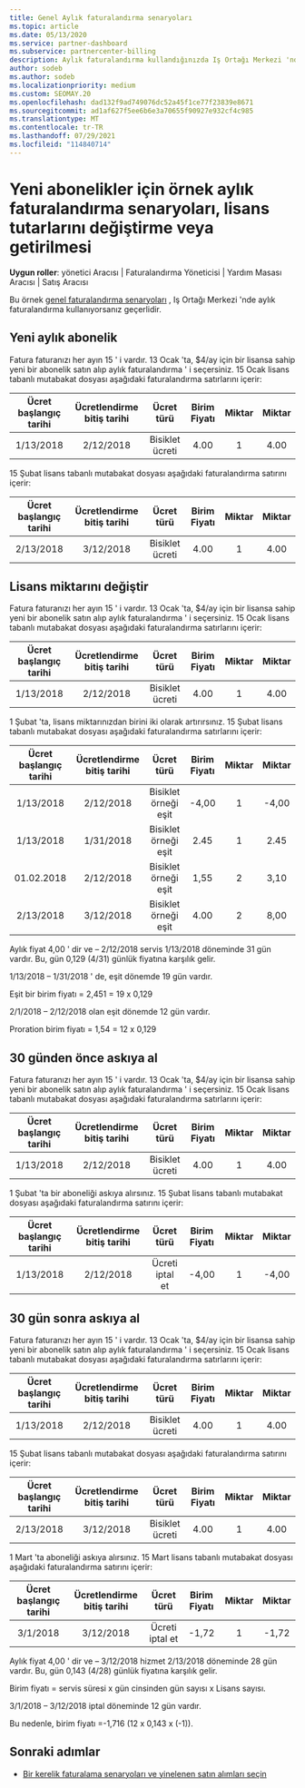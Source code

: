 ```yaml
---
title: Genel Aylık faturalandırma senaryoları
ms.topic: article
ms.date: 05/13/2020
ms.service: partner-dashboard
ms.subservice: partnercenter-billing
description: Aylık faturalandırma kullandığınızda Iş Ortağı Merkezi 'ndeki yaygın senaryolar-yeni abonelikler ekleme, lisans miktarını değiştirme ve abonelikleri askıya alma dahildir.
author: sodeb
ms.author: sodeb
ms.localizationpriority: medium
ms.custom: SEOMAY.20
ms.openlocfilehash: dad132f9ad749076dc52a45f1ce77f23839e8671
ms.sourcegitcommit: ad1af627f5ee6b6e3a70655f90927e932cf4c985
ms.translationtype: MT
ms.contentlocale: tr-TR
ms.lasthandoff: 07/29/2021
ms.locfileid: "114840714"
---
```

# <a name="sample-monthly-billing-scenarios-for-new-subscriptions-changing-license-amounts-or-suspensions"></a>Yeni abonelikler için örnek aylık faturalandırma senaryoları, lisans tutarlarını değiştirme veya getirilmesi

**Uygun roller**: yönetici Aracısı | Faturalandırma Yöneticisi | Yardım Masası Aracısı | Satış Aracısı

Bu örnek [genel faturalandırma senaryoları](common-billing-scenarios.md) , Iş Ortağı Merkezi 'nde aylık faturalandırma kullanıyorsanız geçerlidir.

## <a name="new-monthly-subscription"></a>Yeni aylık abonelik

Fatura faturanızı her ayın 15 ' i vardır. 13 Ocak 'ta, $4/ay için bir lisansa sahip yeni bir abonelik satın alıp aylık faturalandırma ' i seçersiniz. 15 Ocak lisans tabanlı mutabakat dosyası aşağıdaki faturalandırma satırlarını içerir:

|Ücret başlangıç tarihi |Ücretlendirme bitiş tarihi |Ücret türü |Birim Fiyatı |Miktar |Miktar |
|       :---:      |    :---:       | :---:      |:---:      |:---:    |:---:  |
|1/13/2018         |2/12/2018    |Bisiklet ücreti   |4.00       |1        |4.00 |

15 Şubat lisans tabanlı mutabakat dosyası aşağıdaki faturalandırma satırını içerir:

|Ücret başlangıç tarihi |Ücretlendirme bitiş tarihi |Ücret türü |Birim Fiyatı |Miktar |Miktar |
|       :---:      |    :---:       | :---:      |:---:      |:---:    |:---:  |
|2/13/2018         |3/12/2018    |Bisiklet ücreti   |4.00       |1        |4.00 |

## <a name="change-license-quantity"></a>Lisans miktarını değiştir

Fatura faturanızı her ayın 15 ' i vardır. 13 Ocak 'ta, $4/ay için bir lisansa sahip yeni bir abonelik satın alıp aylık faturalandırma ' i seçersiniz. 15 Ocak lisans tabanlı mutabakat dosyası aşağıdaki faturalandırma satırlarını içerir:

|Ücret başlangıç tarihi |Ücretlendirme bitiş tarihi |Ücret türü |Birim Fiyatı |Miktar |Miktar |
|       :---:      |    :---:       | :---:      |:---:      |:---:    |:---:  |
|1/13/2018         |2/12/2018    |Bisiklet ücreti   |4.00       |1        |4.00    |

1 Şubat 'ta, lisans miktarınızdan birini iki olarak artırırsınız. 15 Şubat lisans tabanlı mutabakat dosyası aşağıdaki faturalandırma satırlarını içerir:

|Ücret başlangıç tarihi |Ücretlendirme bitiş tarihi |Ücret türü |Birim Fiyatı |Miktar |Miktar |
|       :---:      |    :---:       | :---:      |:---:      |:---:    |:---:  |
| 1/13/2018        |2/12/2018    |Bisiklet örneği eşit   |-4,00       |1        |-4,00   |
|1/13/2018         |1/31/2018    | Bisiklet örneği eşit   |2.45       |1        |2.45    |
|01.02.2018         |2/12/2018    | Bisiklet örneği eşit   |1,55       |2        |3,10    |
|2/13/2018         |3/12/2018    | Bisiklet örneği eşit   |4.00       |2        |8,00    |

Aylık fiyat 4,00 ' dir ve – 2/12/2018 servis 1/13/2018 döneminde 31 gün vardır. Bu, gün 0,129 (4/31) günlük fiyatına karşılık gelir.

1/13/2018 – 1/31/2018 ' de, eşit dönemde 19 gün vardır.

Eşit bir birim fiyatı = 2,451 = 19 x 0,129

2/1/2018 – 2/12/2018 olan eşit dönemde 12 gün vardır.

Proration birim fiyatı = 1,54 = 12 x 0,129

## <a name="suspend-before-30-days"></a>30 günden önce askıya al

Fatura faturanızı her ayın 15 ' i vardır. 13 Ocak 'ta, $4/ay için bir lisansa sahip yeni bir abonelik satın alıp aylık faturalandırma ' i seçersiniz. 15 Ocak lisans tabanlı mutabakat dosyası aşağıdaki faturalandırma satırlarını içerir:

|Ücret başlangıç tarihi |Ücretlendirme bitiş tarihi |Ücret türü |Birim Fiyatı |Miktar |Miktar |
|       :---:      |    :---:       | :---:      |:---:      |:---:    |:---:  |
|1/13/2018         |2/12/2018    |Bisiklet ücreti   |4.00       |1        |4.00    |

1 Şubat 'ta bir aboneliği askıya alırsınız. 15 Şubat lisans tabanlı mutabakat dosyası aşağıdaki faturalandırma satırını içerir:

|Ücret başlangıç tarihi |Ücretlendirme bitiş tarihi |Ücret türü |Birim Fiyatı |Miktar |Miktar |
|       :---:      |    :---:       | :---:      |:---:      |:---:    |:---:  |
1/13/2018|2/12/2018|Ücreti iptal et|-4,00|1|-4,00

## <a name="suspend-after-30-days"></a>30 gün sonra askıya al

Fatura faturanızı her ayın 15 ' i vardır. 13 Ocak 'ta, $4/ay için bir lisansa sahip yeni bir abonelik satın alıp aylık faturalandırma ' i seçersiniz. 15 Ocak lisans tabanlı mutabakat dosyası aşağıdaki faturalandırma satırlarını içerir:

|Ücret başlangıç tarihi |Ücretlendirme bitiş tarihi |Ücret türü |Birim Fiyatı |Miktar |Miktar |
|       :---:      |    :---:       | :---:      |:---:      |:---:    |:---:  |
1/13/2018|2/12/2018|Bisiklet ücreti|4.00|1|4.00

15 Şubat lisans tabanlı mutabakat dosyası aşağıdaki faturalandırma satırını içerir:

|Ücret başlangıç tarihi |Ücretlendirme bitiş tarihi |Ücret türü |Birim Fiyatı |Miktar |Miktar |
|       :---:      |    :---:       | :---:      |:---:      |:---:    |:---:  |
2/13/2018|3/12/2018|Bisiklet ücreti|4.00|1|4.00

1 Mart 'ta aboneliği askıya alırsınız. 15 Mart lisans tabanlı mutabakat dosyası aşağıdaki faturalandırma satırını içerir:

|Ücret başlangıç tarihi |Ücretlendirme bitiş tarihi |Ücret türü |Birim Fiyatı |Miktar |Miktar |
|       :---:      |    :---:       | :---:      |:---:      |:---:    |:---:  |
3/1/2018|3/12/2018|Ücreti iptal et|-1,72|1|-1,72

Aylık fiyat 4,00 ' dir ve – 3/12/2018 hizmet 2/13/2018 döneminde 28 gün vardır. Bu, gün 0,143 (4/28) günlük fiyatına karşılık gelir.

Birim fiyatı = servis süresi x gün cinsinden gün sayısı x Lisans sayısı.

3/1/2018 – 3/12/2018 iptal döneminde 12 gün vardır.

Bu nedenle, birim fiyatı =-1,716 (12 x 0,143 x (-1)).

## <a name="next-steps"></a>Sonraki adımlar

- [Bir kerelik faturalama senaryoları ve yinelenen satın alımları seçin](common-billing-scenarios-onetime-recurring.md)